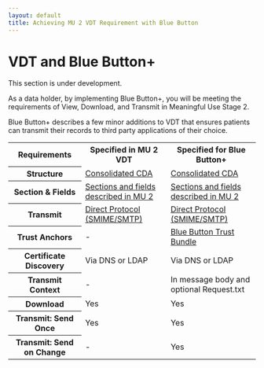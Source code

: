```yaml
---
layout: default
title: Achieving MU 2 VDT Requirement with Blue Button
---
```


# VDT and Blue Button+

This section is under development.

As a data holder, by implementing Blue Button+, you will be meeting the requirements of View, Download, and Transmit in Meaningful Use Stage 2. 

Blue Button+ describes a few minor additions to VDT that ensures patients can transmit their records to third party applications of their choice.

<table>
	<tr>
		<th class="table-column">Requirements</th>
		<th class="table-column">Specified in MU 2 VDT</th>
		<th class="table-column">Specified for Blue Button+</th>
	</tr>
	<tr>
		<th>Structure</th>
		<td><a href="healthrecords.html">Consolidated CDA</a></td>
		<td><a href="healthrecords.html">Consolidated CDA</a></td>
	</tr>
	<tr class="odd">
		<th>Section &amp; Fields</th>
		<td><a href="healthrecords.html">Sections and fields described in MU 2</a></td>
		<td><a href="healthrecords.html">Sections and fields described in MU 2</a></td>
	</tr>
	<tr>
		<th>Transmit</th>
		<td><a href="transmit-using-direct.html">Direct Protocol (SMIME/SMTP)</a></td>
		<td><a href="transmit-using-direct.html">Direct Protocol (SMIME/SMTP)</a></td>
	</tr>
	<tr class="odd">
		<th>Trust Anchors</th>
		<td>-</td>
		<td><a href="https://secure.bluebuttontrust.org" target="_blank">Blue Button Trust Bundle</a></td>
	</tr>
	<tr>
		<th>Certificate Discovery</th>
		<td>Via DNS or LDAP</td>
		<td>Via DNS or LDAP</td>
	</tr>
	<tr class="odd">
		<th>Transmit Context</th>
		<td>-</td>
		<td>In message body and optional Request.txt</td>
	</tr>	
	<tr>
		<th>Download</th>
		<td>Yes</td>
		<td>Yes</td>
	</tr>
	<tr class="odd">
		<th>Transmit: Send Once</th>
		<td>Yes</td>
		<td>Yes</td>
	</tr>
	<tr>
		<th>Transmit: Send on Change</th>
		<td>-</td>
		<td>Yes</td>
	</tr>
</table>
